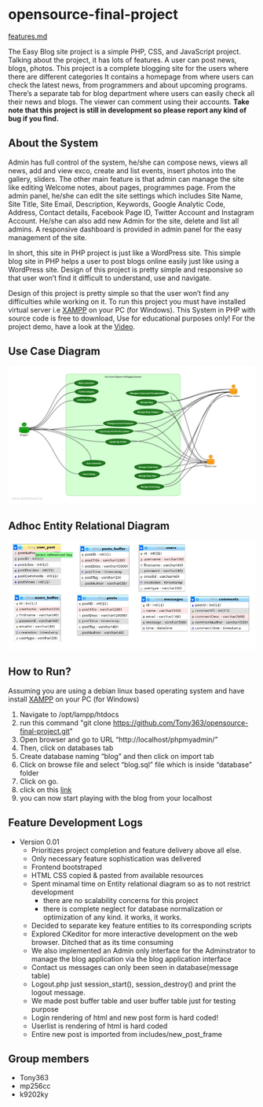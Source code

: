 # opensource-final-project

[features.md](doc/proj_description/features.md)

The Easy Blog site project is a simple PHP, CSS, and JavaScript project. Talking about the project, it has lots of features. A user can post news, blogs, photos. This project is a complete blogging site for the users where there are different categories It contains a homepage from where users can check the latest news, from programmers and about upcoming programs. There’s a separate tab for blog department where users can easily check all their news and blogs. The viewer can comment using their accounts. **Take note that this project is still in development so please report any kind of bug if you find.**

## About the System
Admin has full control of the system, he/she can compose news, views all news, add and view exco, create and list events, insert photos into the gallery, sliders. The other main feature is that admin can manage the site like editing  Welcome notes, about pages, programmes page. From the admin panel, he/she can edit the site settings which includes Site Name, Site Title, Site Email, Description, Keywords, Google Analytic Code, Address, Contact details, Facebook Page ID, Twitter Account and Instagram Account. He/she can also add new Admin for the site, delete and list all admins. A responsive dashboard is provided in admin panel for the easy management of the site.

In short, this site in PHP project is just like a WordPress site. This simple blog site in PHP helps a user to post blogs online easily just like using a WordPress site. Design of this project is pretty simple and responsive so that user won’t find it difficult to understand, use and navigate.

Design of this project is pretty simple so that the user won’t find any difficulties while working on it. To run this project you must have installed virtual server i.e [XAMPP](https://www.apachefriends.org/download_success.html) on your PC (for Windows). This System in PHP with source code is free to download, Use for educational purposes only! For the project demo, have a look at the [Video](https://youtu.be/zXab_1xVmhE ).


## Use Case Diagram
![diagram](doc/schema_design/use-case-diagram-of-blogging-system.png)


## Adhoc Entity Relational Diagram
![blog](doc/schema_design/erd.png)

## How to Run?
Assuming you are using a debian linux based operating system and have install [XAMPP](https://www.apachefriends.org/download_success.html) on your PC (for Windows)
1. Navigate to /opt/lampp/htdocs
2. run this command "git clone https://github.com/Tony363/opensource-final-project.git"
3. Open browser and go to URL “http://localhost/phpmyadmin/”
4. Then, click on databases tab
5. Create database naming “blog” and then click on import tab
6. Click on browse file and select “blog.sql” file which is inside “database” folder
7. Click on go.
8. click on this [link](http://localhost/opensource-final-project/)
9. you can now start playing with the blog from your localhost

## Feature Development Logs 
* Version 0.01 
  * Prioritizes project completion and feature delivery above all else.
  * Only necessary feature sophistication was delivered
  * Frontend bootstraped
  * HTML CSS copied & pasted from available resources
  * Spent minamal time on Entity relational diagram so as to not restrict development 
    * there are no scalability concerns for this project
    * there is complete neglect for database normalization or optimization of any kind. it works, it works.
  * Decided to separate key feature entities to its corresponding scripts
  * Explored CKeditor for more interactive development on the web browser. Ditched that as its time consuming
  * We also implemented an Admin only interface for the Adminstrator to manage the blog application via the blog application interface
  * Contact us messages can only been seen in database(message table)
  * Logout.php just session_start(), session_destroy() and print the logout message.
  * We made post buffer table and user buffer table just for testing purpose
  * Login rendering of html and new post form is hard coded!
  * Userlist is rendering of html is hard coded
  * Entire new post is imported from includes/new_post_frame

## Group members
* Tony363
* mp256cc
* k9202ky

